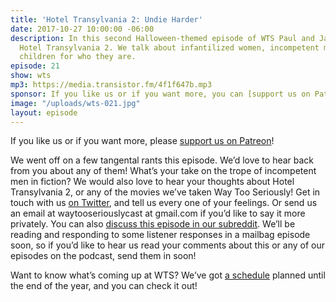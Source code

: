 ```yaml
---
title: 'Hotel Transylvania 2: Undie Harder'
date: 2017-10-27 10:00:00 -06:00
description: In this second Halloween-themed episode of WTS Paul and Jan talk about
  Hotel Transylvania 2. We talk about infantilized women, incompetent men, and loving
  children for who they are.
episode: 21
show: wts
mp3: https://media.transistor.fm/4f1f647b.mp3
sponsor: If you like us or if you want more, you can [support us on Patreon](https://www.patreon.com/clockworkscast)!
image: "/uploads/wts-021.jpg"
layout: episode
---
```


If you like us or if you want more, please [support us on Patreon](https://www.patreon.com/clockworkscast)!

We went off on a few tangental rants this episode. We’d love to hear back from you about any of them! What’s your take on the trope of incompetent men in fiction? We would also love to hear your thoughts about Hotel Transylvania 2, or any of the movies we’ve taken Way Too Seriously! Get in touch with us [on Twitter](http://www.twitter.com/wtscast), and tell us every one of your feelings. Or send us an email at waytooseriouslycast at gmail.com if you’d like to say it more privately. You can also [discuss this episode in our subreddit](https://www.reddit.com/r/Goodstuff_fm/). We’ll be reading and responding to some listener responses in a mailbag episode soon, so if you’d like to hear us read your comments about this or any of our episodes on the podcast, send them in soon!

Want to know what’s coming up at WTS? We’ve got [a schedule](https://docs.google.com/document/d/1f6fvTgbzQOCUD_potL6mWClmSC3D2cOBgKz36OwSC68) planned until the end of the year, and you can check it out!
